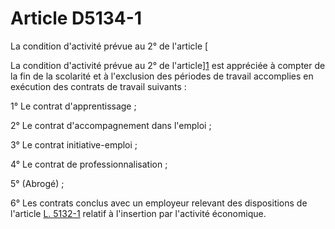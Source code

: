 # Article D5134-1

 

La condition d'activité prévue au 2° de l'article [ 

La condition d'activité prévue au 2° de l'article][1] est appréciée à compter de la fin de la scolarité et à l'exclusion des périodes de travail accomplies en exécution des contrats de travail suivants : 

1° Le contrat d'apprentissage ;

2° Le contrat d'accompagnement dans l'emploi ;

3° Le contrat initiative-emploi ;

4° Le contrat de professionnalisation ;

5° (Abrogé) ;

6° Les contrats conclus avec un employeur relevant des dispositions de l'article [L. 5132-1][2] relatif à l'insertion par l'activité économique.

 [1]: /affichCodeArticle.do?cidTexte=LEGITEXT000006072050&idArticle=LEGIARTI000006903521&dateTexte=&categorieLien=cid
 [2]: /affichCodeArticle.do?cidTexte=LEGITEXT000006072665&idArticle=LEGIARTI000006690125&dateTexte=&categorieLien=cid